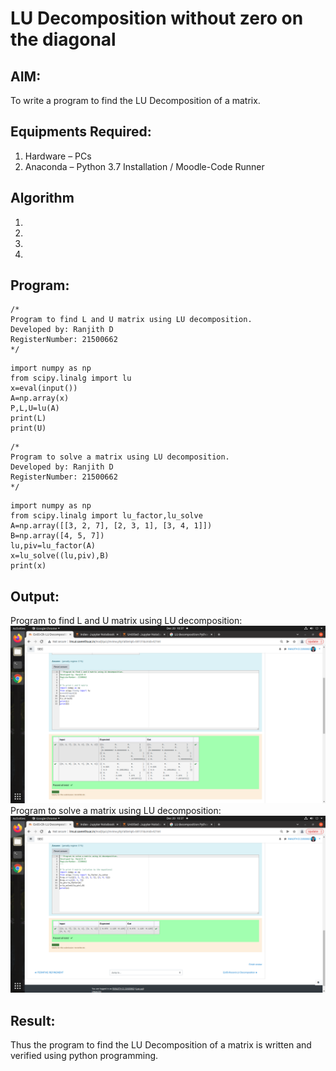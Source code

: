 # LU Decomposition without zero on the diagonal

## AIM:
To write a program to find the LU Decomposition of a matrix.

## Equipments Required:
1. Hardware – PCs
2. Anaconda – Python 3.7 Installation / Moodle-Code Runner

## Algorithm
1. 
2. 
3. 
4. 

## Program:
```
/*
Program to find L and U matrix using LU decomposition.
Developed by: Ranjith D
RegisterNumber: 21500662
*/
```
~~~
import numpy as np
from scipy.linalg import lu
x=eval(input())
A=np.array(x)
P,L,U=lu(A)
print(L)
print(U)
~~~
```
/*
Program to solve a matrix using LU decomposition.
Developed by: Ranjith D
RegisterNumber: 21500662
*/
```
~~~
import numpy as np
from scipy.linalg import lu_factor,lu_solve
A=np.array([[3, 2, 7], [2, 3, 1], [3, 4, 1]])
B=np.array([4, 5, 7])
lu,piv=lu_factor(A)
x=lu_solve((lu,piv),B)
print(x)
~~~
## Output:
Program to find L and U matrix using LU decomposition:
![lu decomposition](https://github.com/RanjithD18/LU-Decomposition/blob/main/Screenshot%20from%202021-12-20%2010-37-18.png?raw=true)
Program to solve a matrix using LU decomposition:
![lu decomposition](https://github.com/RanjithD18/LU-Decomposition/blob/main/Screenshot%20from%202021-12-20%2010-37-28.png?raw=true)
## Result:
Thus the program to find the LU Decomposition of a matrix is written and verified using python programming.

